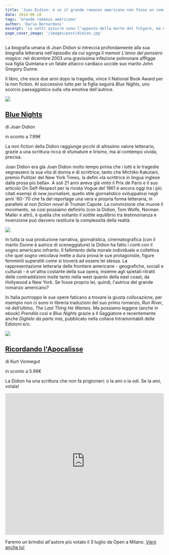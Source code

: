 ```yaml
---
title: 'Joan Didion: e se il grande romanzo americano non fosse un romanzo?'
date: 2014-06-18
tags: 'Grande romanzo americano'
author: 'Daria Bernardoni'
excerpt: 'Le notti azzurre sono l’opposto della morte del fulgore, ma ne sono anche l’annuncio. (Joan Didion)'
page_cover_image: '/images/post/didion.jpg'
---
```

La biografia umana di Joan Didion si intreccia profondamente alla sua biografia letteraria nell'episodio da cui sgorga il memoir <em>L’anno del pensiero magico</em>: nel dicembre 2003 una gravissima infezione polmonare affligge sua figlia Quintana e un fatale attacco cardiaco uccide suo marito John Gregory Dunne.

Il libro, che esce due anni dopo la tragedia, vince il National Book Award per la non fiction.
Al successivo lutto per la figlia seguirà <em>Blue Nights</em>, uno scorcio paesaggistico sulla vita emotiva dell'autrice.

<div class="article__ebook_box">
  <div class="article__ebook_box__book">
    <a href="http://www.bookrepublic.it/book/9788865762073-blue-nights/">
      <img src="/images/book/9788865762073.jpg">
    </a>
  </div>
  <div class="article__ebook_box__meta">
    <a href="http://www.bookrepublic.it/book/9788865762073-blue-nights/">
      <h2>Blue Nights</h2>
    </a>
    <p>di Joan Didion</p>
    <p>in sconto a 7.99&euro;</p>
  </div>
</div>

La non fiction della Didion raggiunge picchi di altissimo valore letterario, grazie a una scrittura ricca di sfumature e lirismo, ma al contempo vivida, precisa.

Joan Didion era già Joan Didion molto tempo prima che i lutti e le tragedie segnassero la sua vita di donna e di scrittrice, tanto che Michiko Kakutani, premio Pulitzer del New York Times, la definì «la scrittrice in lingua inglese dalla prosa più bella».
A soli 21 anni aveva già vinto il Prix de Paris e il suo articolo On Self-Respect per la rivista Vogue del 1961 è ancora oggi tra i più citati esempi di <em>new journalism</em>, quello stile giornalistico sviluppatosi negli anni '60-'70 che fa del reportage una vera e propria forma letteraria, in parallelo al <em>non fiction novel</em> di Truman Capote. La convinzione che muove il movimento, se così possiamo definirlo (con la Didion, Tom Wolfe, Norman Mailer e altri), è quella che soltanto il sottile equilibrio tra testimonianza e invenzione può davvero restituire la complessità della realtà.

<div class="article_full_width">
  <img src="/images/post/didion.jpg">
</div>

In tutta la sua produzione narrativa, giornalistica, cinematografica (con il marito Dunne è autrice di sceneggiature) la Didion ha fatto i conti con il sogno americano infranto. Il fallimento della morale individuale e collettiva che quel sogno veicolava mette a dura prova le sue protagoniste, figure femminili superstiti come si troverà ad essere lei stessa.
La rappresentazione letteraria delle frontiere americane -  geografiche, sociali e culturali - è un'altra costante della sua opera, insieme agli spietati ritratti delle contraddizioni insite tanto nella west quanto della east coast, da Hollywood a New York. Se fosse proprio lei, quindi, l'autrice del grande romanzo americano?

In Italia purtroppo le sue opere faticano a trovare la giusta collocazione, per esempio non ci sono in libreria traduzioni del suo primo romanzo, <em>Run River</em>, né dell’ultimo, <em>The Last Thing He Wantes</em>. Ma possiamo leggere (anche in ebook) <em>Prendila così</em> e <em>Blue Nights</em> grazie a Il Saggiatore e recentemente anche <em>Diglielo da parte mia</em>, pubblicato nella collana Intramontabili delle Edizioni e/o.

<div class="article__ebook_box">
  <div class="article__ebook_box__book">
    <a href="http://www.bookrepublic.it/book/9788866324331-diglielo-da-parte-mia/">
      <img src="/images/book/9788866324331.jpg">
    </a>
  </div>
  <div class="article__ebook_box__meta">
    <a href="http://www.bookrepublic.it/book/9788866324331-diglielo-da-parte-mia/">
      <h2>Ricordando l'Apocalisse</h2>
    </a>
    <p>di Kurt Vonnegut</p>
    <p>in sconto a 5.99&euro;</p>
  </div>
</div>

La Didion ha una scrittura che non fa prigionieri: o la ami o la odi. Se la ami, votala!

<iframe seamless="seamless" style="border: none; overflow: hidden;" height="450" width="100%" scrolling="no" src="http://assets-polarb-com.a.ssl.fastly.net/api/v4/publishers/filodaria/embedded_polls/iframe?poll_id=185460"></iframe>

Faremo un brindisi all'autore più votato il 3 luglio da Open a Milano. <a href="http://live.bookrepublic.it">Vieni anche tu!</a>
